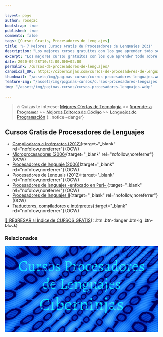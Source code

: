 ```yaml
---

layout: page
author: rosepac
bootstrap: true
published: true
comments: false
tags: [Cursos Gratis, Procesadores de Lenguajes]
title: "▷ 7 Mejores Cursos Gratis de Procesadores de Lenguajes 2021"
description: "Los mejores cursos gratuitos con los que aprender todo sobre los procesadores de lenguajes, desde cero hasta nivel experto"
excerpt: "Los mejores cursos gratuitos con los que aprender todo sobre los procesadores de lenguajes, desde cero hasta nivel experto"
date: 2020-09-28T10:22:00.000+02:00
permalink: /cursos-de-procesadores-de-lenguajes/
canonical_URL: https://ciberninjas.com/cursos-de-procesadores-de-lenguajes/
thumbnail: "/assets/img/paginas-cursos/cursos-procesadores-lenguajes.webp"
feature-img: "/assets/img/paginas-cursos/cursos-procesadores-lenguajes.webp"
img: "/assets/img/paginas-cursos/cursos-procesadores-lenguajes.webp"

---
```


> 🔥 Quizás te interese: [Mejores Ofertas de Tecnología](https://www.amazon.es/shop/cibercursos) >> [Aprender a Programar](/programar/) >> [Mejores Editores de Código](/mejores-editores-texto/) >> [Lenguajes de Programación](/15-mejores-lenguajes-programacion/)
{: .notice--danger}

## **Cursos Gratis de Procesadores de Lenguajes**

- [Compiladores e Intérpretes (2012)](http://ocw.uji.es/curso/4949){:target="_blank" rel="nofollow,noreferrer"} (OCW)
- [Microprocesadores (2006)](http://ocw.upm.es/tecnologia-electronica/microprocesadores){:target="_blank" rel="nofollow,noreferrer"} (OCW)
- [Procesadores de lenguaje (2006)](https://ocw.ua.es/es/ingenieria-y-arquitectura/procesadores-de-lenguaje-2006.html){:target="_blank" rel="nofollow,noreferrer"} (OCW)
- [Procesadores de Lenguaje (2012)](http://ocw.uji.es/curso/5180){:target="_blank" rel="nofollow,noreferrer"} (OCW)
- [Procesadores de lenguajes -enfocado en Perl- ](https://campusvirtual.ull.es/ocw/course/view.php?id=45){:target="_blank" rel="nofollow,noreferrer"} (OCW)
- [Procesadores de lenguajes II](https://ocw.uca.es/course/view.php?id=56){:target="_blank" rel="nofollow,noreferrer"} (OCW)
- [Traductores, compiladores e intérpretes](http://ocw.uma.es/ingenierias/traductores-compiladores-e-interpretes){:target="_blank" rel="nofollow,noreferrer"} (OCW)

[🏡 REGRESAR al Índice de CURSOS GRATIS](https://ciberninjas.com/cursos-tecnologia/){: .btn .btn-danger .btn-lg .btn-block}

### **Relacionados** <!-- omit in toc -->

![Los mejores cursos gratuitos con los que aprender todo sobre los procesadores de lenguajes, desde cero hasta nivel experto](/assets/img/paginas-cursos/cursos-procesadores-lenguajes.webp "Los mejores cursos gratuitos con los que aprender todo sobre los procesadores de lenguajes, desde cero hasta nivel experto")